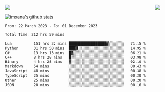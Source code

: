 <p>
  <a href="https://count.getloli.com/"><img src="https://count.getloli.com/get/@xana.readme?theme=moebooru-h"></a>
  <img src="https://weather-icon.journeyad.repl.co/@hangzhou?v=1" align="right">
</p>


<a href="https://github.com/imxana"><img align="center" src="https://github-readme-stats.vercel.app/api?username=imxana&show_icons=true&include_all_commits=true&hide_border=tru&custom_title=imxana%27s%20Github%20Stats" alt="imxana's github stats" /></a> 

<!--START_SECTION:waka-->

```txt
From: 22 March 2023 - To: 01 December 2023

Total Time: 212 hrs 59 mins

Lua          151 hrs 32 mins █████████████████▓░░░░░░░   71.15 %
Python       31 hrs 50 mins  ███▓░░░░░░░░░░░░░░░░░░░░░   14.95 %
C#           13 hrs 13 mins  █▓░░░░░░░░░░░░░░░░░░░░░░░   06.21 %
C++          8 hrs 28 mins   █░░░░░░░░░░░░░░░░░░░░░░░░   03.98 %
Binary       4 hrs 28 mins   ▓░░░░░░░░░░░░░░░░░░░░░░░░   02.10 %
Markdown     54 mins         ░░░░░░░░░░░░░░░░░░░░░░░░░   00.43 %
JavaScript   48 mins         ░░░░░░░░░░░░░░░░░░░░░░░░░   00.38 %
TypeScript   25 mins         ░░░░░░░░░░░░░░░░░░░░░░░░░   00.20 %
Other        25 mins         ░░░░░░░░░░░░░░░░░░░░░░░░░   00.20 %
JSON         20 mins         ░░░░░░░░░░░░░░░░░░░░░░░░░   00.16 %
```

<!--END_SECTION:waka-->
